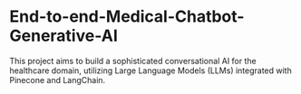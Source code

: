 # End-to-end-Medical-Chatbot-Generative-AI
This project aims to build a sophisticated conversational AI for the healthcare domain, utilizing Large Language Models (LLMs) integrated with Pinecone and LangChain.
